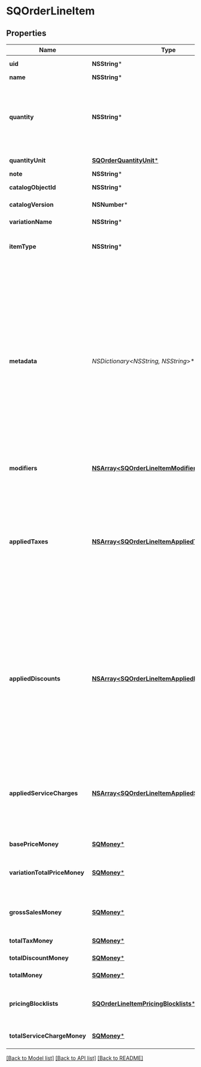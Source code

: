 # SQOrderLineItem

## Properties
Name | Type | Description | Notes
------------ | ------------- | ------------- | -------------
**uid** | **NSString*** | A unique ID that identifies the line item only within this order. | [optional] 
**name** | **NSString*** | The name of the line item. | [optional] 
**quantity** | **NSString*** | The quantity purchased, formatted as a decimal number. For example, &#x60;\&quot;3\&quot;&#x60;.  Line items with a quantity of &#x60;\&quot;0\&quot;&#x60; are automatically removed when paying for or otherwise completing the order.  Line items with a &#x60;quantity_unit&#x60; can have non-integer quantities. For example, &#x60;\&quot;1.70000\&quot;&#x60;. | 
**quantityUnit** | [**SQOrderQuantityUnit***](SQOrderQuantityUnit.md) | The unit and precision that this line item&#39;s quantity is measured in. | [optional] 
**note** | **NSString*** | The note of the line item. | [optional] 
**catalogObjectId** | **NSString*** | The [CatalogItemVariation](https://developer.squareup.com/reference/square_2023-10-18/objects/CatalogItemVariation) ID applied to this line item. | [optional] 
**catalogVersion** | **NSNumber*** | The version of the catalog object that this line item references. | [optional] 
**variationName** | **NSString*** | The name of the variation applied to this line item. | [optional] 
**itemType** | **NSString*** | The type of line item: an itemized sale, a non-itemized sale (custom amount), or the activation or reloading of a gift card. | [optional] 
**metadata** | **NSDictionary&lt;NSString*, NSString*&gt;*** | Application-defined data attached to this line item. Metadata fields are intended to store descriptive references or associations with an entity in another system or store brief information about the object. Square does not process this field; it only stores and returns it in relevant API calls. Do not use metadata to store any sensitive information (such as personally identifiable information or card details).  Keys written by applications must be 60 characters or less and must be in the character set &#x60;[a-zA-Z0-9_-]&#x60;. Entries can also include metadata generated by Square. These keys are prefixed with a namespace, separated from the key with a &#39;:&#39; character.  Values have a maximum length of 255 characters.  An application can have up to 10 entries per metadata field.  Entries written by applications are private and can only be read or modified by the same application.  For more information, see [Metadata](https://developer.squareup.com/docs/build-basics/metadata). | [optional] 
**modifiers** | [**NSArray&lt;SQOrderLineItemModifier&gt;***](SQOrderLineItemModifier.md) | The [CatalogModifier](https://developer.squareup.com/reference/square_2023-10-18/objects/CatalogModifier)s applied to this line item. | [optional] 
**appliedTaxes** | [**NSArray&lt;SQOrderLineItemAppliedTax&gt;***](SQOrderLineItemAppliedTax.md) | The list of references to taxes applied to this line item. Each &#x60;OrderLineItemAppliedTax&#x60; has a &#x60;tax_uid&#x60; that references the &#x60;uid&#x60; of a top-level &#x60;OrderLineItemTax&#x60; applied to the line item. On reads, the amount applied is populated.  An &#x60;OrderLineItemAppliedTax&#x60; is automatically created on every line item for all &#x60;ORDER&#x60; scoped taxes added to the order. &#x60;OrderLineItemAppliedTax&#x60; records for &#x60;LINE_ITEM&#x60; scoped taxes must be added in requests for the tax to apply to any line items.  To change the amount of a tax, modify the referenced top-level tax. | [optional] 
**appliedDiscounts** | [**NSArray&lt;SQOrderLineItemAppliedDiscount&gt;***](SQOrderLineItemAppliedDiscount.md) | The list of references to discounts applied to this line item. Each &#x60;OrderLineItemAppliedDiscount&#x60; has a &#x60;discount_uid&#x60; that references the &#x60;uid&#x60; of a top-level &#x60;OrderLineItemDiscounts&#x60; applied to the line item. On reads, the amount applied is populated.  An &#x60;OrderLineItemAppliedDiscount&#x60; is automatically created on every line item for all &#x60;ORDER&#x60; scoped discounts that are added to the order. &#x60;OrderLineItemAppliedDiscount&#x60; records for &#x60;LINE_ITEM&#x60; scoped discounts must be added in requests for the discount to apply to any line items.  To change the amount of a discount, modify the referenced top-level discount. | [optional] 
**appliedServiceCharges** | [**NSArray&lt;SQOrderLineItemAppliedServiceCharge&gt;***](SQOrderLineItemAppliedServiceCharge.md) | The list of references to service charges applied to this line item. Each &#x60;OrderLineItemAppliedServiceCharge&#x60; has a &#x60;service_charge_id&#x60; that references the &#x60;uid&#x60; of a top-level &#x60;OrderServiceCharge&#x60; applied to the line item. On reads, the amount applied is populated.  To change the amount of a service charge, modify the referenced top-level service charge. | [optional] 
**basePriceMoney** | [**SQMoney***](SQMoney.md) | The base price for a single unit of the line item. | [optional] 
**variationTotalPriceMoney** | [**SQMoney***](SQMoney.md) | The total price of all item variations sold in this line item. The price is calculated as &#x60;base_price_money&#x60; multiplied by &#x60;quantity&#x60;. It does not include modifiers. | [optional] 
**grossSalesMoney** | [**SQMoney***](SQMoney.md) | The amount of money made in gross sales for this line item. The amount is calculated as the sum of the variation&#39;s total price and each modifier&#39;s total price. | [optional] 
**totalTaxMoney** | [**SQMoney***](SQMoney.md) | The total amount of tax money to collect for the line item. | [optional] 
**totalDiscountMoney** | [**SQMoney***](SQMoney.md) | The total amount of discount money to collect for the line item. | [optional] 
**totalMoney** | [**SQMoney***](SQMoney.md) | The total amount of money to collect for this line item. | [optional] 
**pricingBlocklists** | [**SQOrderLineItemPricingBlocklists***](SQOrderLineItemPricingBlocklists.md) | Describes pricing adjustments that are blocked from automatic application to a line item. For more information, see [Apply Taxes and Discounts](https://developer.squareup.com/docs/orders-api/apply-taxes-and-discounts). | [optional] 
**totalServiceChargeMoney** | [**SQMoney***](SQMoney.md) | The total amount of apportioned service charge money to collect for the line item. | [optional] 

[[Back to Model list]](../README.md#documentation-for-models) [[Back to API list]](../README.md#documentation-for-api-endpoints) [[Back to README]](../README.md)


